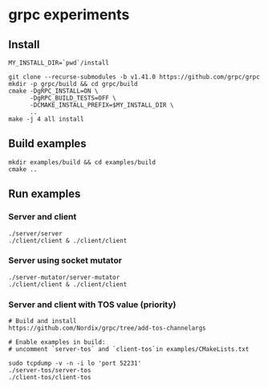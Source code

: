 # grpc experiments

## Install

```
MY_INSTALL_DIR=`pwd`/install

git clone --recurse-submodules -b v1.41.0 https://github.com/grpc/grpc
mkdir -p grpc/build && cd grpc/build
cmake -DgRPC_INSTALL=ON \
      -DgRPC_BUILD_TESTS=OFF \
      -DCMAKE_INSTALL_PREFIX=$MY_INSTALL_DIR \
      ..
make -j 4 all install
```

## Build examples

```
mkdir examples/build && cd examples/build
cmake ..
```

## Run examples

### Server and client

```
./server/server
./client/client & ./client/client
```

### Server using socket mutator

```
./server-mutator/server-mutator
./client/client & ./client/client
```

### Server and client with TOS value (priority)

```
# Build and install
https://github.com/Nordix/grpc/tree/add-tos-channelargs

# Enable examples in build:
# uncomment `server-tos` and `client-tos`in examples/CMakeLists.txt

sudo tcpdump -v -n -i lo 'port 52231'
./server-tos/server-tos
./client-tos/client-tos
```

